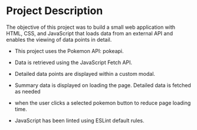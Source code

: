 # Project Description

The objective of this project was to build a small web application with HTML, CSS,
and JavaScript that loads data from an external API and enables the viewing of
data points in detail.

- This project uses the Pokemon API: pokeapi.
- Data is retrieved using the JavaScript Fetch API.
- Detailed data points are displayed within a custom modal.

- Summary data is displayed on loading the page. Detailed data is fetched as needed
- when the user clicks a selected pokemon button to reduce page loading time.

- JavaScript has been linted using ESLint default rules.
